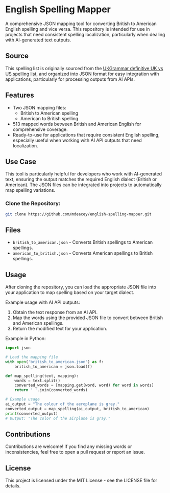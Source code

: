 # English Spelling Mapper

A comprehensive JSON mapping tool for converting British to American English spelling and vice versa. This repository is intended for use in projects that need consistent spelling localization, particularly when dealing with AI-generated text outputs.

## Source

This spelling list is originally sourced from the [UKGrammar definitive UK vs US spelling list](https://ukgrammar.com/the-definitive-uk-vs-us-spelling-list/), and organized into JSON format for easy integration with applications, particularly for processing outputs from AI APIs.

## Features

- Two JSON mapping files:
  - British to American spelling
  - American to British spelling
- 513 mapped words between British and American English for comprehensive coverage.
- Ready-to-use for applications that require consistent English spelling, especially useful when working with AI API outputs that need localization.

## Use Case

This tool is particularly helpful for developers who work with AI-generated text, ensuring the output matches the required English dialect (British or American). The JSON files can be integrated into projects to automatically map spelling variations.

### Clone the Repository:

```bash
git clone https://github.com/mdeacey/english-spelling-mapper.git
```

## Files

* `british_to_american.json` - Converts British spellings to American spellings.
* `american_to_british.json` - Converts American spellings to British spellings.

## Usage

After cloning the repository, you can load the appropriate JSON file into your application to map spelling based on your target dialect.

Example usage with AI API outputs:

1. Obtain the text response from an AI API.
2. Map the words using the provided JSON file to convert between British and American spellings.
3. Return the modified text for your application.

Example in Python:

```python
import json

# Load the mapping file
with open('british_to_american.json') as f:
    british_to_american = json.load(f)

def map_spelling(text, mapping):
    words = text.split()
    converted_words = [mapping.get(word, word) for word in words]
    return ' '.join(converted_words)

# Example usage
ai_output = "The colour of the aeroplane is grey."
converted_output = map_spelling(ai_output, british_to_american)
print(converted_output)
# Output: "The color of the airplane is gray."
```

## Contributions

Contributions are welcome! If you find any missing words or inconsistencies, feel free to open a pull request or report an issue.

## License

This project is licensed under the MIT License - see the LICENSE file for details.
